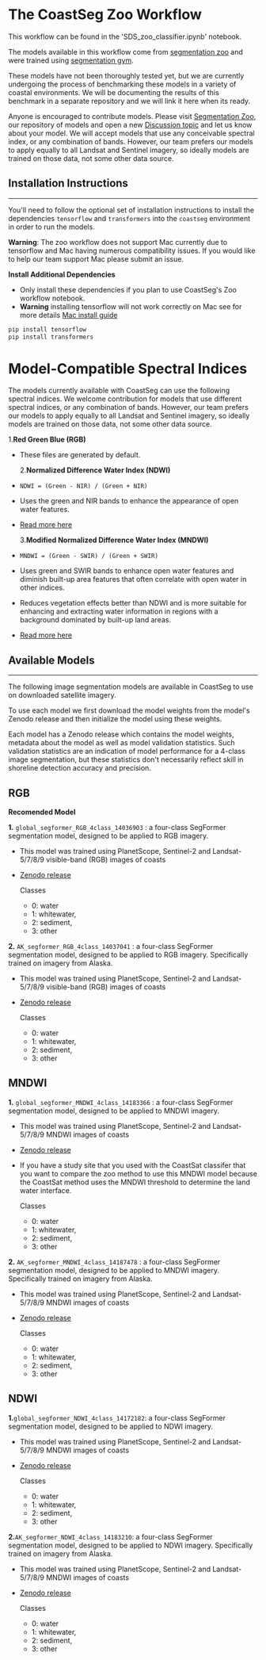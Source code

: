 # The CoastSeg Zoo Workflow

This workflow can be found in the 'SDS_zoo_classifier.ipynb' notebook.

The models available in this workflow come from [segmentation zoo](https://github.com/Doodleverse/segmentation_zoo) and were trained using [segmentation gym](https://github.com/Doodleverse/segmentation_gym).

These models have not been thoroughly tested yet, but we are currently undergoing the process of benchmarking these models in a variety of coastal environments. We will be documenting the results of this benchmark in a separate repository and we will link it here when its ready.

Anyone is encouraged to contribute models. Please visit [Segmentation Zoo](https://github.com/Doodleverse/segmentation_zoo), our repository of models and open a new [Discussion topic](https://github.com/Doodleverse/segmentation_zoo/discussions) and let us know about your model. We will accept models that use any conceivable spectral index, or any combination of bands. However, our team prefers our models to apply equally to all Landsat and Sentinel imagery, so ideally models are trained on those data, not some other data source.

## Installation Instructions

---

You'll need to follow the optional set of installation instructions to install the dependencies `tensorflow` and `transformers` into the `coastseg` environment in order to run the models.

**Warning**: The zoo workflow does not support Mac currently due to tensorflow and Mac having numerous compatibility issues. If you would like to help our team support Mac please submit an issue.

**Install Additional Dependencies**

- Only install these dependencies if you plan to use CoastSeg's Zoo workflow notebook.
- **Warning** installing tensorflow will not work correctly on Mac see for more details [Mac install guide](https://satelliteshorelines.github.io/CoastSeg/mac-install-guide/)

```bash
pip install tensorflow
pip install transformers
```

# Model-Compatible Spectral Indices

The models currently available with CoastSeg can use the following spectral indices. We welcome contribution for models that use different spectral indices, or any combination of bands. However, our team prefers our models to apply equally to all Landsat and Sentinel imagery, so ideally models are trained on those data, not some other data source.

1.**Red Green Blue (RGB)**

- These files are generated by default.

  2.**Normalized Difference Water Index (NDWI)**

- `NDWI = (Green - NIR) / (Green + NIR)`
- Uses the green and NIR bands to enhance the appearance of open water features.
- [Read more here](https://eos.com/make-an-analysis/ndwi/)

  3.**Modified Normalized Difference Water Index (MNDWI)**

- `MNDWI = (Green - SWIR) / (Green + SWIR)`
- Uses green and SWIR bands to enhance open water features and diminish built-up area features that often correlate with open water in other indices.
- Reduces vegetation effects better than NDWI and is more suitable for enhancing and extracting water information in regions with a background dominated by built-up land areas.
- [Read more here](https://www.tandfonline.com/doi/full/10.1080/01431160600589179)

## Available Models

---

The following image segmentation models are available in CoastSeg to use on downloaded satellite imagery.

To use each model we first download the model weights from the model's Zenodo release and then initialize the model using these weights.

Each model has a Zenodo release which contains the model weights, metadata about the model as well as model validation statistics. Such validation statistics are an indication of model performance for a 4-class image segmentation, but these statistics don't necessarily reflect skill in shoreline detection accuracy and precision.

## RGB

**Recomended Model**

**1.** `global_segformer_RGB_4class_14036903` : a four-class SegFormer segmentation model, designed to be applied to RGB imagery.

- This model was trained using PlanetScope, Sentinel-2 and Landsat-5/7/8/9 visible-band (RGB) images of coasts

- [Zenodo release](https://zenodo.org/records/14036903)

  Classes

  - 0: water
  - 1: whitewater,
  - 2: sediment,
  - 3: other

**2.** `AK_segformer_RGB_4class_14037041` : a four-class SegFormer segmentation model, designed to be applied to RGB imagery. Specifically trained on imagery from Alaska.

- This model was trained using PlanetScope, Sentinel-2 and Landsat-5/7/8/9 visible-band (RGB) images of coasts

- [Zenodo release](https://zenodo.org/records/14037041)

  Classes

  - 0: water
  - 1: whitewater,
  - 2: sediment,
  - 3: other

## MNDWI

**1.** `global_segformer_MNDWI_4class_14183366` :  a four-class SegFormer segmentation model, designed to be applied to MNDWI imagery.

- This model was trained using PlanetScope, Sentinel-2 and Landsat-5/7/8/9 MNDWI images of coasts

- [Zenodo release](https://zenodo.org/records/14183366)

- If you have a study site that you used with the CoastSat classifer that you want to compare the zoo method to use this MNDWI model because the CoastSat method uses the MNDWI threshold to determine the land water interface.

  Classes

  - 0: water
  - 1: whitewater,
  - 2: sediment,
  - 3: other

**2.** `AK_segformer_MNDWI_4class_14187478` : a four-class SegFormer segmentation model, designed to be applied to MNDWI imagery. Specifically trained on imagery from Alaska.

- This model was trained using PlanetScope, Sentinel-2 and Landsat-5/7/8/9 MNDWI images of coasts

- [Zenodo release](https://zenodo.org/records/14187478)

  Classes

  - 0: water
  - 1: whitewater,
  - 2: sediment,
  - 3: other

## NDWI

**1.**`global_segformer_NDWI_4class_14172182`: a four-class SegFormer segmentation model, designed to be applied to NDWI imagery.

- This model was trained using PlanetScope, Sentinel-2 and Landsat-5/7/8/9 MNDWI images of coasts

- [Zenodo release](https://zenodo.org/records/14172182)

  Classes

  - 0: water
  - 1: whitewater,
  - 2: sediment,
  - 3: other

**2.**`AK_segformer_NDWI_4class_14183210`: a four-class SegFormer segmentation model, designed to be applied to NDWI imagery. Specifically trained on imagery from Alaska.

- This model was trained using PlanetScope, Sentinel-2 and Landsat-5/7/8/9 MNDWI images of coasts

- [Zenodo release](https://zenodo.org/records/14183210)

  Classes

  - 0: water
  - 1: whitewater,
  - 2: sediment,
  - 3: other

